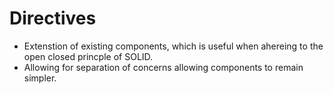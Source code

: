 
# Directives
- Extenstion of existing components, which is useful when ahereing to the open closed princple of SOLID.
- Allowing for separation of concerns allowing components to remain simpler.